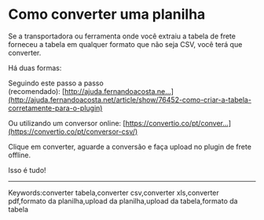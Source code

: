 # Como converter uma planilha

Se a transportadora ou ferramenta onde você extraiu a tabela de frete forneceu a tabela em qualquer formato que não seja CSV, você terá que converter.  

Há duas formas: 

Seguindo este passo a passo (recomendado): [http://ajuda.fernandoacosta.ne...](http://ajuda.fernandoacosta.net/article/show/76452-como-criar-a-tabela-corretamente-para-o-plugin)

Ou utilizando um conversor online: [https://convertio.co/pt/conver...](https://convertio.co/pt/conversor-csv/)

Clique em converter, aguarde a conversão e faça upload no plugin de frete offline.

Isso é tudo!

___

Keywords:converter tabela,converter csv,converter xls,converter pdf,formato da planilha,upload da planilha,upload da tabela,formato da tabela